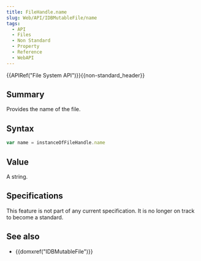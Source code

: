 ```yaml
---
title: FileHandle.name
slug: Web/API/IDBMutableFile/name
tags:
  - API
  - Files
  - Non Standard
  - Property
  - Reference
  - WebAPI
---
```

{{APIRef("File System API")}}{{non-standard_header}}

## Summary

Provides the name of the file.

## Syntax

```js
var name = instanceOfFileHandle.name
```

## Value

A string.

## Specifications

This feature is not part of any current specification. It is no longer on track to become a standard.

## See also

- {{domxref("IDBMutableFile")}}
